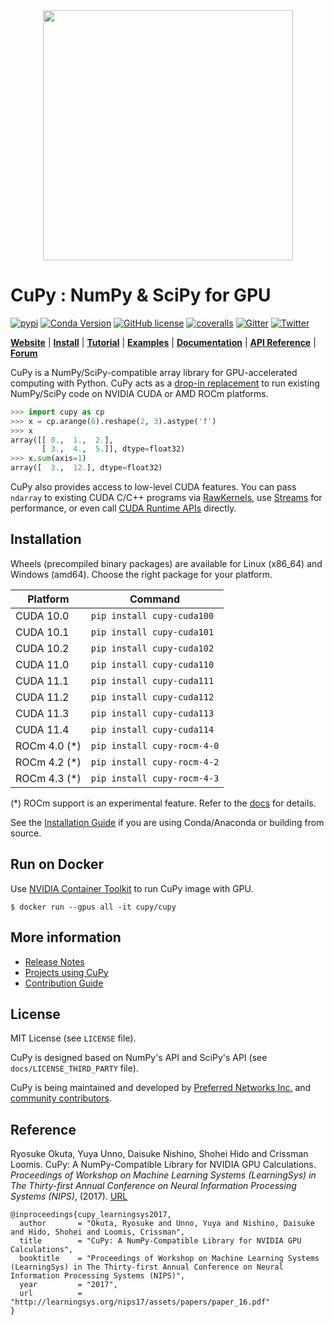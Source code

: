 <div align="center"><img src="https://raw.githubusercontent.com/cupy/cupy/master/docs/image/cupy_logo_1000px.png" width="400"/></div>

# CuPy : NumPy & SciPy for GPU

[![pypi](https://img.shields.io/pypi/v/cupy.svg)](https://pypi.python.org/pypi/cupy)
[![Conda Version](https://img.shields.io/conda/vn/conda-forge/cupy.svg)](https://anaconda.org/conda-forge/cupy)
[![GitHub license](https://img.shields.io/github/license/cupy/cupy.svg)](https://github.com/cupy/cupy)
[![coveralls](https://img.shields.io/coveralls/cupy/cupy.svg)](https://coveralls.io/github/cupy/cupy)
[![Gitter](https://badges.gitter.im/cupy/community.svg)](https://gitter.im/cupy/community)
[![Twitter](https://img.shields.io/twitter/follow/CuPy_Team?label=%40CuPy_Team)](https://twitter.com/CuPy_Team)

[**Website**](https://cupy.dev/)
| [**Install**](https://docs.cupy.dev/en/stable/install.html)
| [**Tutorial**](https://docs.cupy.dev/en/stable/user_guide/basic.html)
| [**Examples**](https://github.com/cupy/cupy/tree/master/examples)
| [**Documentation**](https://docs.cupy.dev/en/stable/)
| [**API Reference**](https://docs.cupy.dev/en/stable/reference/)
| [**Forum**](https://groups.google.com/forum/#!forum/cupy)

CuPy is a NumPy/SciPy-compatible array library for GPU-accelerated computing with Python.
CuPy acts as a [drop-in replacement](https://docs.cupy.dev/en/stable/reference/comparison.html) to run existing NumPy/SciPy code on NVIDIA CUDA or AMD ROCm platforms.

```py
>>> import cupy as cp
>>> x = cp.arange(6).reshape(2, 3).astype('f')
>>> x
array([[ 0.,  1.,  2.],
       [ 3.,  4.,  5.]], dtype=float32)
>>> x.sum(axis=1)
array([  3.,  12.], dtype=float32)
```

CuPy also provides access to low-level CUDA features.
You can pass `ndarray` to existing CUDA C/C++ programs via [RawKernels](https://docs.cupy.dev/en/stable/user_guide/kernel.html#raw-kernels), use [Streams](https://docs.cupy.dev/en/stable/reference/cuda.html) for performance, or even call [CUDA Runtime APIs](https://docs.cupy.dev/en/stable/reference/cuda.html#runtime-api) directly.

## Installation

Wheels (precompiled binary packages) are available for Linux (x86_64) and Windows (amd64).
Choose the right package for your platform.

| Platform      | Command                       |
| ------------- | ----------------------------- |
| CUDA 10.0     | `pip install cupy-cuda100`    |
| CUDA 10.1     | `pip install cupy-cuda101`    |
| CUDA 10.2     | `pip install cupy-cuda102`    |
| CUDA 11.0     | `pip install cupy-cuda110`    |
| CUDA 11.1     | `pip install cupy-cuda111`    |
| CUDA 11.2     | `pip install cupy-cuda112`    |
| CUDA 11.3     | `pip install cupy-cuda113`    |
| CUDA 11.4     | `pip install cupy-cuda114`    |
| ROCm 4.0 (*)  | `pip install cupy-rocm-4-0`   |
| ROCm 4.2 (*)  | `pip install cupy-rocm-4-2`   |
| ROCm 4.3 (*)  | `pip install cupy-rocm-4-3`   |

(\*) ROCm support is an experimental feature. Refer to the [docs](https://docs.cupy.dev/en/latest/install.html#using-cupy-on-amd-gpu-experimental) for details.

See the [Installation Guide](https://docs.cupy.dev/en/stable/install.html) if you are using Conda/Anaconda or building from source.

## Run on Docker

Use [NVIDIA Container Toolkit](https://github.com/NVIDIA/nvidia-docker) to run CuPy image with GPU.

```
$ docker run --gpus all -it cupy/cupy
```

## More information

- [Release Notes](https://github.com/cupy/cupy/releases)
- [Projects using CuPy](https://github.com/cupy/cupy/wiki/Projects-using-CuPy)
- [Contribution Guide](https://docs.cupy.dev/en/stable/contribution.html)

## License

MIT License (see `LICENSE` file).

CuPy is designed based on NumPy's API and SciPy's API (see `docs/LICENSE_THIRD_PARTY` file).

CuPy is being maintained and developed by [Preferred Networks Inc.](https://preferred.jp/en/) and [community contributors](https://github.com/cupy/cupy/graphs/contributors).

## Reference

Ryosuke Okuta, Yuya Unno, Daisuke Nishino, Shohei Hido and Crissman Loomis.
CuPy: A NumPy-Compatible Library for NVIDIA GPU Calculations.
*Proceedings of Workshop on Machine Learning Systems (LearningSys) in The Thirty-first Annual Conference on Neural Information Processing Systems (NIPS)*, (2017).
[URL](http://learningsys.org/nips17/assets/papers/paper_16.pdf)

```
@inproceedings{cupy_learningsys2017,
  author       = "Okuta, Ryosuke and Unno, Yuya and Nishino, Daisuke and Hido, Shohei and Loomis, Crissman",
  title        = "CuPy: A NumPy-Compatible Library for NVIDIA GPU Calculations",
  booktitle    = "Proceedings of Workshop on Machine Learning Systems (LearningSys) in The Thirty-first Annual Conference on Neural Information Processing Systems (NIPS)",
  year         = "2017",
  url          = "http://learningsys.org/nips17/assets/papers/paper_16.pdf"
}
```
